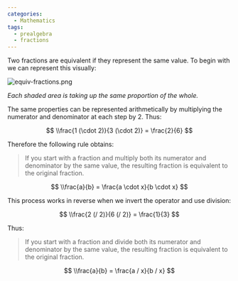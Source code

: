 ```yaml
---
categories:
  - Mathematics
tags:
  - prealgebra
  - fractions
---
```


Two fractions are equivalent if they represent the same value. To begin with we
can represent this visually:

![equiv-fractions.png](../../img/equiv-fractions.png)

_Each shaded area is taking up the same proportion of the whole._

The same properties can be represented arithmetically by multiplying the
numerator and denominator at each step by 2. Thus:

$$
\\frac{1 (\cdot 2)}{3 (\cdot 2)} = \frac{2}{6}
$$

Therefore the following rule obtains:

> If you start with a fraction and multiply both its numerator and denominator
> by the same value, the resulting fraction is equivalent to the original
> fraction.

$$
\\frac{a}{b} = \frac{a \cdot x}{b \cdot x}
$$

This process works in reverse when we invert the operator and use division:

$$
\\frac{2 (/ 2)}{6 (/ 2)} = \frac{1}{3}
$$

Thus:

> If you start with a fraction and divide both its numerator and denominator by
> the same value, the resulting fraction is equivalent to the original fraction.

$$
\\frac{a}{b} = \frac{a / x}{b / x}
$$
